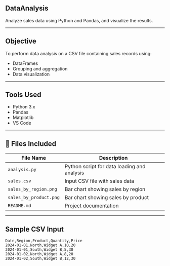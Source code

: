 ## DataAnalysis

Analyze sales data using Python and Pandas, and visualize the results.

---

## Objective

To perform data analysis on a CSV file containing sales records using:
- DataFrames
- Grouping and aggregation
- Data visualization

---

## Tools Used

- Python 3.x
- Pandas
- Matplotlib
- VS Code

---

## 📁 Files Included

| File Name              | Description                                  |
|------------------------|----------------------------------------------|
| `analysis.py`          | Python script for data loading and analysis  |
| `sales.csv`            | Input CSV file with sales data               |
| `sales_by_region.png`  | Bar chart showing sales by region            |
| `sales_by_product.png` | Bar chart showing sales by product           |
| `README.md`            | Project documentation                        |

---

## Sample CSV Input

```csv
Date,Region,Product,Quantity,Price
2024-01-01,North,Widget A,10,20
2024-01-01,South,Widget B,5,30
2024-01-02,North,Widget A,8,20
2024-01-02,South,Widget B,12,30